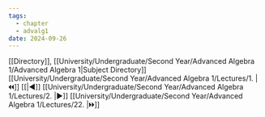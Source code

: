 ```yaml
---
tags:
  - chapter
  - advalg1
date: 2024-09-26
---
```

[[Directory]], [[University/Undergraduate/Second Year/Advanced Algebra 1/Advanced Algebra 1|Subject Directory]]
[[University/Undergraduate/Second Year/Advanced Algebra 1/Lectures/1. |🞀🞀]] [[|◀]] [[University/Undergraduate/Second Year/Advanced Algebra 1/Lectures/2. |▶]] [[University/Undergraduate/Second Year/Advanced Algebra 1/Lectures/22. |🞂🞂]]
# 
## 
### 